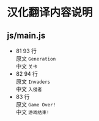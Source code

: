 # 汉化翻译内容说明

## js/main.js

- 81 93 行  
  原文 `Generation`  
  中文 `关卡`
- 82 94 行  
  原文 `Invaders`  
  中文 `入侵者`
- 83 行  
  原文 `Game Over!`  
  中文 `游戏结束!`


